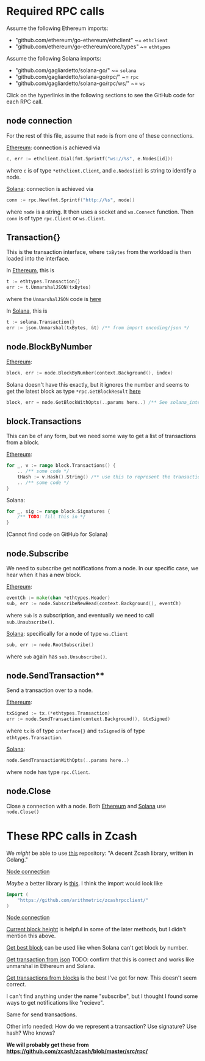 # Required RPC calls

Assume the following Ethereum imports:
* "github.com/ethereum/go-ethereum/ethclient" ~= `ethclient`
* "github.com/ethereum/go-ethereum/core/types" ~= `ethtypes`

Assume the following Solana imports:
* "github.com/gagliardetto/solana-go/" ~= `solana`
* "github.com/gagliardetto/solana-go/rpc/" ~= `rpc`
* "github.com/gagliardetto/solana-go/rpc/ws/" ~= `ws`

Click on the hyperlinks in the following sections to see the GitHub code for each RPC call.

## node connection
For the rest of this file, assume that `node` is from one of these connections.

[Ethereum](https://github.com/ethereum/go-ethereum/blob/604e215d1bb070dff98fb76aa965064c74e3633f/ethclient/ethclient.go#L40): connection is achieved via 
```go
c, err := ethclient.Dial(fmt.Sprintf("ws://%s", e.Nodes[id]))
```
where `c` is of type `*ethclient.Client`, and `e.Nodes[id]` is string to identify a node.

[Solana](https://github.com/gagliardetto/solana-go/blob/290a21adc5d262d93baba0378ebf1dc9a5a1d21d/rpc/client.go#L48): connection is achieved via
```go
conn := rpc.New(fmt.Sprintf("http://%s", node))
```
where `node` is a string. It then uses a socket and `ws.Connect` function. Then `conn` is of type `rpc.Client` or `ws.Client`.

## Transaction{}
This is the transaction interface, where `txBytes` from the workload is then loaded into the interface.

In [Ethereum](https://github.com/ethereum/go-ethereum/blob/604e215d1bb070dff98fb76aa965064c74e3633f/core/types/transaction.go#L52), this is 
```go
t := ethtypes.Transaction{}
err := t.UnmarshalJSON(txBytes)
```
where the `UnmarshalJSON` code is [here](https://github.com/ethereum/go-ethereum/blob/604e215d1bb070dff98fb76aa965064c74e3633f/core/types/transaction_marshalling.go#L102)

In [Solana](https://github.com/gagliardetto/solana-go/blob/290a21adc5d262d93baba0378ebf1dc9a5a1d21d/transaction.go#L34), this is
```go
t := solana.Transaction{}
err := json.Unmarshal(txBytes, &t) /** from import encoding/json */
```

## node.BlockByNumber

[Ethereum](https://github.com/ethereum/go-ethereum/blob/604e215d1bb070dff98fb76aa965064c74e3633f/ethclient/ethclient.go#L86):
```go
block, err := node.BlockByNumber(context.Background(), index)
```

Solana doesn't have this exactly, but it ignores the number and seems to get the latest block as type `*rpc.GetBlockResult` [here](https://github.com/gagliardetto/solana-go/blob/290a21adc5d262d93baba0378ebf1dc9a5a1d21d/rpc/getBlock.go#L82)
```go
block, err = node.GetBlockWithOpts(..params here..) /** See solana_interface.go for long list of params */
```

## block.Transactions
This can be of any form, but we need some way to get a list of transactions from a block.

[Ethereum](https://github.com/ethereum/go-ethereum/blob/604e215d1bb070dff98fb76aa965064c74e3633f/core/types/block.go#L316):
```go
for _, v := range block.Transactions() {
    .. /** some code */
    tHash := v.Hash().String() /** use this to represent the transaction from here on */
    .. /** some code */
}
```

Solana:
```go
for _, sig := range block.Signatures {
    /** TODO: fill this in */
}
```
(Cannot find code on GitHub for Solana)

## node.Subscribe

We need to subscribe get notifications from a node. In our specific case, we hear when it has a new block.

[Ethereum](https://github.com/ethereum/go-ethereum/blob/604e215d1bb070dff98fb76aa965064c74e3633f/ethclient/ethclient.go#L322):
```go
eventCh := make(chan *ethtypes.Header)
sub, err := node.SubscribeNewHead(context.Background(), eventCh)
```
where `sub` is a subscription, and eventually we need to call `sub.Unsubscribe()`.

[Solana](https://github.com/gagliardetto/solana-go/blob/290a21adc5d262d93baba0378ebf1dc9a5a1d21d/rpc/ws/rootSubscribe.go#L21): specifically for a node of type `ws.Client`
```go
sub, err := node.RootSubscribe()
```
where `sub` again has `sub.Unsubscribe()`.

## node.SendTransaction**

Send a transaction over to a node.

[Ethereum](https://github.com/ethereum/go-ethereum/blob/604e215d1bb070dff98fb76aa965064c74e3633f/ethclient/ethclient.go#L576): 
```go
txSigned := tx.(*ethtypes.Transaction)
err := node.SendTransaction(context.Background(), &txSigned)
```
where `tx` is of type `interface{}` and `txSigned` is of type `ethtypes.Transaction`.

[Solana](https://github.com/gagliardetto/solana-go/blob/290a21adc5d262d93baba0378ebf1dc9a5a1d21d/rpc/sendTransaction.go#L69):
```go
node.SendTransactionWithOpts(..params here..)
```
where node has type `rpc.Client`.


## node.Close
Close a connection with a node. Both [Ethereum](https://github.com/ethereum/go-ethereum/blob/604e215d1bb070dff98fb76aa965064c74e3633f/ethclient/ethclient.go#L57) and [Solana](https://github.com/gagliardetto/solana-go/blob/290a21adc5d262d93baba0378ebf1dc9a5a1d21d/rpc/client.go#L69) use `node.Close()`


# These RPC calls in Zcash

We *might* be able to use [this](https://github.com/renproject/libzec-go) repository: "A decent Zcash library, written in Golang."

[Node connection](https://github.com/renproject/libzec-go/blob/5ec660fbd4949bc33a0b1a2ce86a5b6ba4a28231/client.go#L125)

*Maybe* a better library is [this](https://github.com/arithmetric/zcashrpcclient/tree/7fe0a7b794884635a30971f682db368f8ba3bd8e). I think the import would look like 
```go
import (
    "https://github.com/arithmetric/zcashrpcclient/"
)
```

[Node connection](https://github.com/arithmetric/zcashrpcclient/blob/7fe0a7b794884635a30971f682db368f8ba3bd8e/infrastructure.go#L1151)

[Current block height](https://github.com/arithmetric/zcashrpcclient/blob/7fe0a7b794884635a30971f682db368f8ba3bd8e/chain.go#L212) is helpful in some of the later methods, but I didn't mention this above.

[Get best block](https://github.com/arithmetric/zcashrpcclient/blob/7fe0a7b794884635a30971f682db368f8ba3bd8e/chain.go#L50) can be used like when Solana can't get block by number.

[Get transaction from json](https://github.com/arithmetric/zcashrpcclient/blob/7fe0a7b794884635a30971f682db368f8ba3bd8e/rawtransactions.go#L198) TODO: confirm that this is correct and works like unmarshal in Ethereum and Solana.

[Get transactions from blocks](https://github.com/arithmetric/zcashrpcclient/blob/7fe0a7b794884635a30971f682db368f8ba3bd8e/chain.go#L616) is the best I've got for now. This doesn't seem correct.

I can't find anything under the name "subscribe", but I thought I found some ways to get notifications like "recieve".

Same for send transactions.

Other info needed:
How do we represent a transaction? Use signature? Use hash? Who knows?

**We will probably get these from https://github.com/zcash/zcash/blob/master/src/rpc/**